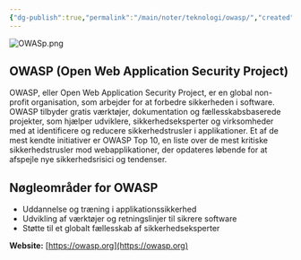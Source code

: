 ```yaml
---
{"dg-publish":true,"permalink":"/main/noter/teknologi/owasp/","created":"2024-11-04T09:16:40.905+01:00"}
---
```



![OWASp.png](/img/user/98_Images/OWASp.png)
## OWASP (Open Web Application Security Project) 
OWASP, eller Open Web Application Security Project, er en global non-profit organisation, som arbejder for at forbedre sikkerheden i software. OWASP tilbyder gratis værktøjer, dokumentation og fællesskabsbaserede projekter, som hjælper udviklere, sikkerhedseksperter og virksomheder med at identificere og reducere sikkerhedstrusler i applikationer. Et af de mest kendte initiativer er OWASP Top 10, en liste over de mest kritiske sikkerhedstrusler mod webapplikationer, der opdateres løbende for at afspejle nye sikkerhedsrisici og tendenser.
## **Nøgleområder for OWASP**
- Uddannelse og træning i applikationssikkerhed 
- Udvikling af værktøjer og retningslinjer til sikrere software
- Støtte til et globalt fællesskab af sikkerhedseksperter 

**Website:** [https://owasp.org](https://owasp.org)